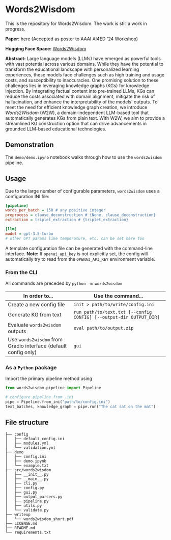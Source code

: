 # Words2Wisdom

This is the repository for Words2Wisdom. The work is still a work in progress.

**Paper:** [here](./writeup/words2wisdom_short.pdf) (Accepted as poster to AAAI AI4ED '24 Workshop)

**Hugging Face Space:** [Words2Wisdom](https://huggingface.co/spaces/jhatchett/Words2Wisdom)

**Abstract:**
Large language models (LLMs) have emerged as powerful tools with vast potential across various domains. While they have the potential to transform the educational landscape with personalized learning experiences, these models face challenges such as high training and usage costs, and susceptibility to inaccuracies. One promising solution to these challenges lies in leveraging knowledge graphs (KGs) for knowledge injection. By integrating factual content into pre-trained LLMs, KGs can reduce the costs associated with domain alignment, mitigate the risk of hallucination, and enhance the interpretability of the models' outputs. To meet the need for efficient knowledge graph creation, we introduce *Words2Wisdom* (W2W), a domain-independent LLM-based tool that automatically generates KGs from plain text. With W2W, we aim to provide a streamlined KG construction option that can drive advancements in grounded LLM-based educational technologies.

## Demonstration

The `demo/demo.ipynb` notebook walks through how to use the `words2wisdom` pipeline.

## Usage

Due to the large number of configurable parameters, `words2wisdom` uses a configuration INI file:

```ini
[pipeline]
words_per_batch = 150 # any positive integer
preprocess = clause_deconstruction # {None, clause_deconstruction}
extraction = triplet_extraction # {triplet_extraction}

[llm]
model = gpt-3.5-turbo
# other GPT params like temperature, etc. can be set here too
```

A template configuration file can be generated with the command-line interface. **Note:** If `openai_api_key` is not explicitly set, the config will automatically try to read from the `OPENAI_API_KEY` environment variable.

### From the CLI

All commands are preceded by `python -m words2wisdom`

| In order to... | Use the command... |
| -- | -- |
| Create a new config file | `init > path/to/write/config.ini` |
| Generate KG from text | `run path/to/text.txt [--config CONFIG] [--output-dir OUTPUT_DIR]` |
| Evaluate `words2wisdom` outputs | `eval path/to/output.zip` |
| Use `words2wisdom` from Gradio interface (default config only) | `gui` |

### As a `Python` package

Import the primary pipeline method using

```python
from words2wisdom.pipeline import Pipeline

# configure pipeline from .ini
pipe = Pipeline.from_ini("path/to/config.ini")
text_batches, knowledge_graph = pipe.run("The cat sat on the mat")
```

## File structure

```
├── config
│   ├── default_config.ini
│   ├── modules.yml
│   └── validation.yml
├── demo
│   ├── config.ini
│   ├── demo.ipynb
│   └── example.txt
├── src/words2wisdom
│   ├── __init__.py
│   ├── __main__.py
│   ├── cli.py
│   ├── config.py
│   ├── gui.py
│   ├── output_parsers.py
│   ├── pipeline.py
│   ├── utils.py
│   └── validate.py
├── writeup
│   └── words2wisdom_short.pdf
├── LICENSE.md
├── README.md
└── requirements.txt
```
